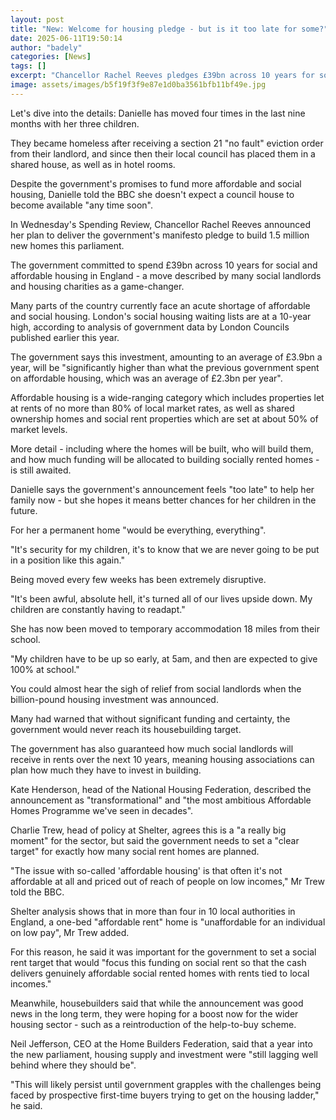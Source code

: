 ```yaml
---
layout: post
title: "New: Welcome for housing pledge - but is it too late for some?"
date: 2025-06-11T19:50:14
author: "badely"
categories: [News]
tags: []
excerpt: "Chancellor Rachel Reeves pledges £39bn across 10 years for social and affordable housing in England."
image: assets/images/b5f19f3f9e87e1d0ba3561bfb11bf49e.jpg
---
```


Let's dive into the details: Danielle has moved four times in the last nine months with her three children.

They became homeless after receiving a section 21 "no fault" eviction order from their landlord, and since then their local council has placed them in a shared house, as well as in hotel rooms.

Despite the government's promises to fund more affordable and social housing, Danielle told the BBC she doesn't expect a council house to become available "any time soon".

In Wednesday's Spending Review, Chancellor Rachel Reeves announced her plan to deliver the government's manifesto pledge to build 1.5 million new homes this parliament.

The government committed to spend £39bn across 10 years for social and affordable housing in England - a move described by many social landlords and housing charities as a game-changer. 

Many parts of the country currently face an acute shortage of affordable and social housing. London's social housing waiting lists are at a 10-year high, according to analysis of government data by London Councils published earlier this year.

The government says this investment, amounting to an average of £3.9bn a year, will be "significantly higher than what the previous government spent on affordable housing, which was an average of £2.3bn per year". 

Affordable housing is a wide-ranging category which includes properties let at rents of no more than 80% of local market rates, as well as shared ownership homes and social rent properties which are set at about 50% of market levels.

More detail - including where the homes will be built, who will build them, and how much funding will be allocated to building socially rented homes - is still awaited.

Danielle says the government's announcement feels "too late" to help her family now - but she hopes it means better chances for her children in the future.

For her a permanent home "would be everything, everything".

"It's security for my children, it's to know that we are never going to be put in a position like this again."

Being moved every few weeks has been extremely disruptive.

"It's been awful, absolute hell, it's turned all of our lives upside down. My children are constantly having to readapt."

She has now been moved to temporary accommodation 18 miles from their school.

"My children have to be up so early, at 5am, and then are expected to give 100% at school."

You could almost hear the sigh of relief from social landlords when the billion-pound housing investment was announced.

Many had warned that without significant funding and certainty, the government would never reach its housebuilding target.

The government has also guaranteed how much social landlords will receive in rents over the next 10 years, meaning housing associations can plan how much they have to invest in building.

Kate Henderson, head of the National Housing Federation, described the announcement as "transformational" and "the most ambitious Affordable Homes Programme we've seen in decades".

Charlie Trew, head of policy at Shelter, agrees this is a "a really big moment" for the sector, but said the government needs to set a "clear target" for exactly how many social rent homes are planned.

"The issue with so-called 'affordable housing' is that often it's not affordable at all and priced out of reach of people on low incomes," Mr Trew told the BBC.

Shelter analysis shows that in more than four in 10 local authorities in England, a one-bed "affordable rent" home is "unaffordable for an individual on low pay", Mr Trew added.

For this reason, he said it was important for the government to set a social rent target that would "focus this funding on social rent so that the cash delivers genuinely affordable social rented homes with rents tied to local incomes."

Meanwhile, housebuilders said that while the announcement was good news in the long term, they were hoping for a boost now for the wider housing sector - such as a reintroduction of the help-to-buy scheme.

Neil Jefferson, CEO at the Home Builders Federation, said that a year into the new parliament, housing supply and investment were "still lagging well behind where they should be". 

"This will likely persist until government grapples with the challenges being faced by prospective first-time buyers trying to get on the housing ladder," he said.

